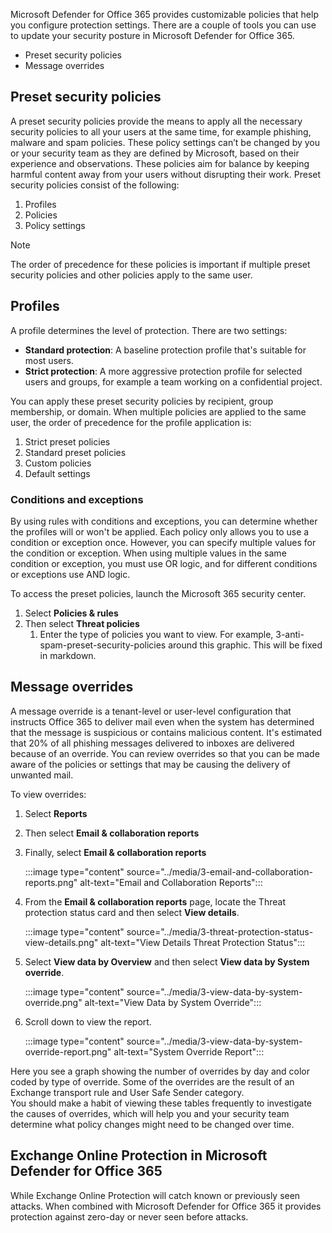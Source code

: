 Microsoft Defender for Office 365 provides customizable policies that help you configure protection settings. There are a couple of tools you can use to update your security posture in Microsoft Defender for Office 365.

- Preset security policies
- Message overrides

## Preset security policies

A preset security policies provide the means to apply all the necessary security policies to all your users at the same time, for example phishing, malware and spam policies. These policy settings can’t be changed by you or your security team as they are defined by Microsoft, based on their experience and observations. These policies aim for balance by keeping harmful content away from your users without disrupting their work. Preset security policies consist of the following:

1. Profiles
1. Policies
1. Policy settings

> [!NOTE]
> The order of precedence for these policies is important if multiple preset security policies and other policies apply to the same user.

## Profiles

A profile determines the level of protection. There are two settings:

- **Standard protection**: A baseline protection profile that's suitable for most users.
- **Strict protection**: A more aggressive protection profile for selected users and groups, for example a team working on a confidential project.

You can apply these preset security policies by recipient, group membership, or domain. When multiple policies are applied to the same user, the order of precedence for the profile application is:

1. Strict preset policies
1. Standard preset policies
1. Custom policies
1. Default settings

### Conditions and exceptions

By using rules with conditions and exceptions, you can determine whether the profiles will or won't be applied. Each policy only allows you to use a condition or exception once. However, you can specify multiple values for the condition or exception.  When using multiple values in the same condition or exception, you must use OR logic, and for different conditions or exceptions use AND logic.

To access the preset policies, launch the Microsoft 365 security center.

1. Select **Policies & rules**
1. Then select **Threat policies**
   1. Enter the type of policies you want to view. For example, 3-anti-spam-preset-security-policies around this graphic. This will be fixed in markdown.  

## Message overrides

A message override is a tenant-level or user-level configuration that instructs Office 365 to deliver mail even when the system has determined that the message is suspicious or contains malicious content. It's estimated that 20% of all phishing messages delivered to inboxes are delivered because of an override. You can review overrides so that you can be made aware of the policies or settings that may be causing the delivery of unwanted mail.

To view overrides:

1. Select **Reports**
1. Then select **Email & collaboration reports**
1. Finally, select **Email & collaboration reports**

   :::image type="content" source="../media/3-email-and-collaboration-reports.png" alt-text="Email and Collaboration Reports":::

1. From the **Email & collaboration reports** page, locate the Threat protection status card and then select **View details**.

   :::image type="content" source="../media/3-threat-protection-status-view-details.png" alt-text="View Details Threat Protection Status":::

1. Select **View data by Overview** and then select **View data by System override**.

   :::image type="content" source="../media/3-view-data-by-system-override.png" alt-text="View Data by System Override":::

1. Scroll down to view the report.

   :::image type="content" source="../media/3-view-data-by-system-override-report.png" alt-text="System Override Report":::

Here you see a graph showing the number of overrides by day and color coded by type of override. Some of the overrides are the result of an Exchange transport rule and User Safe Sender category.  
You should make a habit of viewing these tables frequently to investigate the causes of overrides, which will help you and your security team determine what policy changes might need to be changed over time.

## Exchange Online Protection in Microsoft Defender for Office 365

While Exchange Online Protection will catch known or previously seen attacks. When combined with Microsoft Defender for Office 365 it provides protection against zero-day or never seen before attacks.
